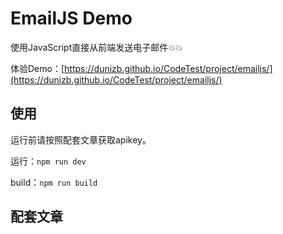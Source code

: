 # EmailJS Demo

使用JavaScript直接从前端发送电子邮件💥💥

体验Demo：[https://dunizb.github.io/CodeTest/project/emailjs/](https://dunizb.github.io/CodeTest/project/emailjs/)

## 使用

运行前请按照配套文章获取apikey。

运行：`npm run dev`

build：`npm run build`

## 配套文章


